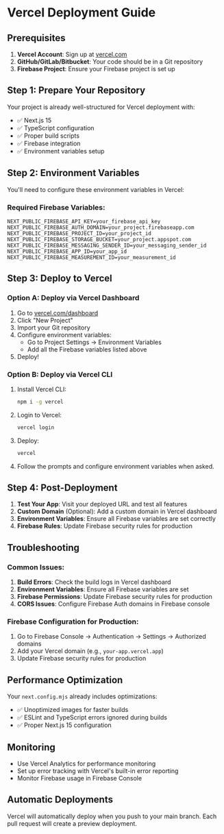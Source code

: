 # Vercel Deployment Guide

## Prerequisites

1. **Vercel Account**: Sign up at [vercel.com](https://vercel.com)
2. **GitHub/GitLab/Bitbucket**: Your code should be in a Git repository
3. **Firebase Project**: Ensure your Firebase project is set up

## Step 1: Prepare Your Repository

Your project is already well-structured for Vercel deployment with:
- ✅ Next.js 15
- ✅ TypeScript configuration
- ✅ Proper build scripts
- ✅ Firebase integration
- ✅ Environment variables setup

## Step 2: Environment Variables

You'll need to configure these environment variables in Vercel:

### Required Firebase Variables:
```
NEXT_PUBLIC_FIREBASE_API_KEY=your_firebase_api_key
NEXT_PUBLIC_FIREBASE_AUTH_DOMAIN=your_project.firebaseapp.com
NEXT_PUBLIC_FIREBASE_PROJECT_ID=your_project_id
NEXT_PUBLIC_FIREBASE_STORAGE_BUCKET=your_project.appspot.com
NEXT_PUBLIC_FIREBASE_MESSAGING_SENDER_ID=your_messaging_sender_id
NEXT_PUBLIC_FIREBASE_APP_ID=your_app_id
NEXT_PUBLIC_FIREBASE_MEASUREMENT_ID=your_measurement_id
```

## Step 3: Deploy to Vercel

### Option A: Deploy via Vercel Dashboard

1. Go to [vercel.com/dashboard](https://vercel.com/dashboard)
2. Click "New Project"
3. Import your Git repository
4. Configure environment variables:
   - Go to Project Settings → Environment Variables
   - Add all the Firebase variables listed above
5. Deploy!

### Option B: Deploy via Vercel CLI

1. Install Vercel CLI:
   ```bash
   npm i -g vercel
   ```

2. Login to Vercel:
   ```bash
   vercel login
   ```

3. Deploy:
   ```bash
   vercel
   ```

4. Follow the prompts and configure environment variables when asked.

## Step 4: Post-Deployment

1. **Test Your App**: Visit your deployed URL and test all features
2. **Custom Domain** (Optional): Add a custom domain in Vercel dashboard
3. **Environment Variables**: Ensure all Firebase variables are set correctly
4. **Firebase Rules**: Update Firebase security rules for production

## Troubleshooting

### Common Issues:

1. **Build Errors**: Check the build logs in Vercel dashboard
2. **Environment Variables**: Ensure all Firebase variables are set
3. **Firebase Permissions**: Update Firebase security rules for production
4. **CORS Issues**: Configure Firebase Auth domains in Firebase console

### Firebase Configuration for Production:

1. Go to Firebase Console → Authentication → Settings → Authorized domains
2. Add your Vercel domain (e.g., `your-app.vercel.app`)
3. Update Firebase security rules for production

## Performance Optimization

Your `next.config.mjs` already includes optimizations:
- ✅ Unoptimized images for faster builds
- ✅ ESLint and TypeScript errors ignored during builds
- ✅ Proper Next.js 15 configuration

## Monitoring

- Use Vercel Analytics for performance monitoring
- Set up error tracking with Vercel's built-in error reporting
- Monitor Firebase usage in Firebase Console

## Automatic Deployments

Vercel will automatically deploy when you push to your main branch. Each pull request will create a preview deployment. 